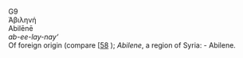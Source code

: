 <body>
  <p>G9<br>  Ἀβιληνή  <br> Abilēnē  <br><i>ab-ee-lay-nay‘ </i><br>Of foreign origin (compare [<a href="h0058.htm">58</a> ); <i>Abilene</i>, a region of Syria: - Abilene.<br></p>
 </body>